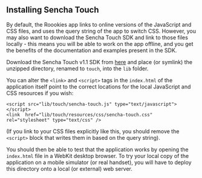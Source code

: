 Installing Sencha Touch
-----------------------

By default, the Roookies app links to online versions of the JavaScript and CSS files, and uses the query string of the app to switch CSS. However, you may also want to download the Sencha Touch SDK and link to those files locally - this means you will be able to work on the app offline, and you get the benefits of the documentation and examples present in the SDK.

Download the Sencha Touch v1.1 SDK from [here](http://www.sencha.com/products/touch/download/) and place (or symlink) the unzipped directory, renamed to <code>touch</code>, into the <code>lib</code> folder.

You can alter the <code>&lt;link&gt;</code> and <code>&lt;script&gt;</code> tags in the <code>index.html</code> of the application itself point to the correct locations for the local JavaScript and CSS resources if you wish:

    <script src="lib/touch/sencha-touch.js" type="text/javascript"></script>
    <link  href="lib/touch/resources/css/sencha-touch.css" rel="stylesheet" type="text/css" />

(If you link to your CSS files explicitly like this, you should remove the <code>&lt;script&gt;</code> block that writes them in based on the query string).

You should then be able to test that the application works by opening the <code>index.html</code> file in a WebKit desktop browser. To try your local copy of the application on a mobile simulator (or real handset), you will have to deploy this directory onto a local (or external) web server.